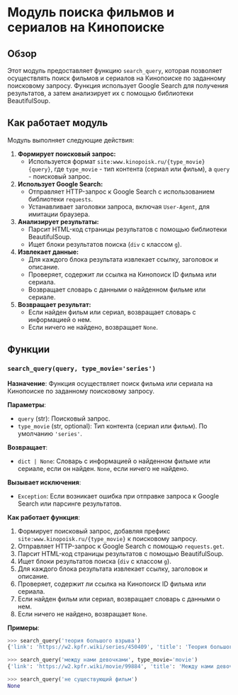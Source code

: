 # Модуль поиска фильмов и сериалов на Кинопоиске

## Обзор

Этот модуль предоставляет функцию `search_query`, которая позволяет осуществлять поиск фильмов и сериалов на Кинопоиске по заданному поисковому запросу. Функция использует Google Search для получения результатов, а затем анализирует их с помощью библиотеки BeautifulSoup.

## Как работает модуль

Модуль выполняет следующие действия:

1. **Формирует поисковый запрос:**
    - Используется формат `site:www.kinopoisk.ru/{type_movie} {query}`, где `type_movie` - тип контента (сериал или фильм), а `query` - поисковый запрос.
2. **Использует Google Search:**
    - Отправляет HTTP-запрос к Google Search с использованием библиотеки `requests`.
    - Устанавливает заголовки запроса, включая `User-Agent`, для имитации браузера.
3. **Анализирует результаты:**
    - Парсит HTML-код страницы результатов с помощью библиотеки BeautifulSoup.
    - Ищет блоки результатов поиска (`div` с классом `g`).
4. **Извлекает данные:**
    - Для каждого блока результата извлекает ссылку, заголовок и описание.
    - Проверяет, содержит ли ссылка на Кинопоиск ID фильма или сериала.
    - Возвращает словарь с данными о найденном фильме или сериале.
5. **Возвращает результат:**
    - Если найден фильм или сериал, возвращает словарь с информацией о нем.
    - Если ничего не найдено, возвращает `None`.


## Функции

### `search_query(query, type_movie='series')`

**Назначение**: Функция осуществляет поиск фильма или сериала на Кинопоиске по заданному поисковому запросу.

**Параметры**:

- `query` (str): Поисковый запрос.
- `type_movie` (str, optional): Тип контента (сериал или фильм). По умолчанию `'series'`.

**Возвращает**:

- `dict | None`: Словарь с информацией о найденном фильме или сериале, если он найден. `None`, если ничего не найдено.

**Вызывает исключения**:

- `Exception`: Если возникает ошибка при отправке запроса к Google Search или парсинге результатов.

**Как работает функция**:

1. Формирует поисковый запрос, добавляя префикс `site:www.kinopoisk.ru/{type_movie}` к поисковому запросу.
2. Отправляет HTTP-запрос к Google Search с помощью `requests.get`.
3. Парсит HTML-код страницы результатов с помощью BeautifulSoup.
4. Ищет блоки результатов поиска (`div` с классом `g`).
5. Для каждого блока результата извлекает ссылку, заголовок и описание.
6. Проверяет, содержит ли ссылка на Кинопоиск ID фильма или сериала.
7. Если найден фильм или сериал, возвращает словарь с данными о нем.
8. Если ничего не найдено, возвращает `None`.

**Примеры**:

```python
>>> search_query('теория большого взрыва')
{'link': 'https://w2.kpfr.wiki/series/450409', 'title': 'Теория большого взрыва', 'description': 'Американский ситком о компании молодых людей, живущих в Пасадене, Калифорния ...'}

>>> search_query('между нами девочками', type_movie='movie')
{'link': 'https://w2.kpfr.wiki/movie/99884', 'title': 'Между нами девочками', 'description': 'Две подруги,  ...'}

>>> search_query('не существующий фильм')
None
```